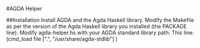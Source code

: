 #AGDA Helper

##Installation
Install AGDA and the Agda Haskell library.
Modify the Makefile as per the version of the Agda Haskell library you installed (the PACKAGE line).
Modify agda-helper.hs with your AGDA standard library path:
This line:                          
                          (cmd_load file [".", "/usr/share/agda-stdlib"] )
